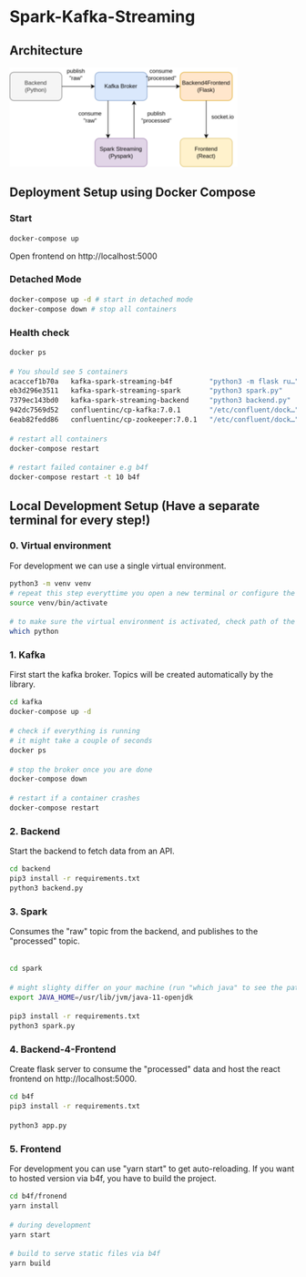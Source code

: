 # Spark-Kafka-Streaming

## Architecture 

![architecture](architecture.png)

## Deployment Setup using Docker Compose

### Start 
```bash 
docker-compose up 
```
Open frontend on http://localhost:5000

### Detached Mode
```bash 
docker-compose up -d # start in detached mode
docker-compose down # stop all containers
```
### Health check 
```bash 
docker ps 

# You should see 5 containers
acaccef1b70a   kafka-spark-streaming-b4f         "python3 -m flask ru…"   3 minutes ago   Up 15 seconds             0.0.0.0:5000->5000/tcp, :::5000->5000/tcp   b4f
eb3d296e3511   kafka-spark-streaming-spark       "python3 spark.py"       3 minutes ago   Up 15 seconds                                                         spark
7379ec143bd0   kafka-spark-streaming-backend     "python3 backend.py"     3 minutes ago   Up 15 seconds                                                         backend
942dc7569d52   confluentinc/cp-kafka:7.0.1       "/etc/confluent/dock…"   3 minutes ago   Up 30 seconds (healthy)   0.0.0.0:9092->9092/tcp, :::9092->9092/tcp   broker
6eab82fedd86   confluentinc/cp-zookeeper:7.0.1   "/etc/confluent/dock…"   3 minutes ago   Up 54 seconds             2181/tcp, 2888/tcp, 3888/tcp                zookeeper

# restart all containers
docker-compose restart

# restart failed container e.g b4f
docker-compose restart -t 10 b4f
```

## Local Development Setup (Have a separate terminal for every step!)

### 0. Virtual environment
For development we can use a single virtual environment.
```bash 
python3 -m venv venv 
# repeat this step everyttime you open a new terminal or configure the virtual environment in your IDE.
source venv/bin/activate

# to make sure the virtual environment is activated, check path of the python interpreter
which python
```
### 1. Kafka 

First start the kafka broker. Topics will be created automatically by the library.
```bash 
cd kafka 
docker-compose up -d

# check if everything is running
# it might take a couple of seconds
docker ps

# stop the broker once you are done
docker-compose down

# restart if a container crashes
docker-compose restart
```

### 2. Backend 
Start the backend to fetch data from an API.
```bash 
cd backend
pip3 install -r requirements.txt
python3 backend.py
```

### 3. Spark
Consumes the "raw" topic from the backend, and publishes to the "processed" topic.
```bash 

cd spark

# might slighty differ on your machine (run "which java" to see the path)
export JAVA_HOME=/usr/lib/jvm/java-11-openjdk

pip3 install -r requirements.txt
python3 spark.py
```

### 4. Backend-4-Frontend
Create flask server to consume the "processed" data and host the react frontend on http://localhost:5000.
```bash
cd b4f
pip3 install -r requirements.txt

python3 app.py
```

### 5. Frontend
For development you can use "yarn start" to get auto-reloading. If you want to hosted version via b4f, you have to build the project.
```bash
cd b4f/fronend
yarn install

# during development
yarn start

# build to serve static files via b4f
yarn build
```
